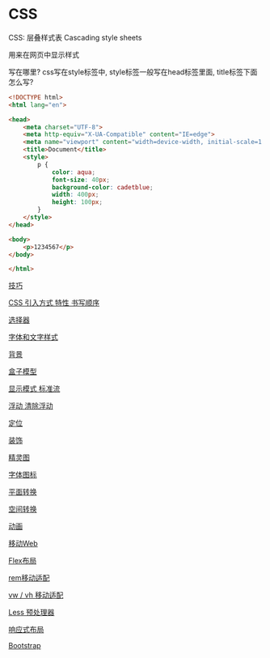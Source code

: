 # CSS

CSS: 层叠样式表 Cascading style sheets

用来在网页中显示样式

写在哪里?
css写在style标签中, style标签一般写在head标签里面, title标签下面
怎么写?

```html
<!DOCTYPE html>
<html lang="en">

<head>
    <meta charset="UTF-8">
    <meta http-equiv="X-UA-Compatible" content="IE=edge">
    <meta name="viewport" content="width=device-width, initial-scale=1.0">
    <title>Document</title>
    <style>
        p {
            color: aqua;
            font-size: 40px;
            background-color: cadetblue;
            width: 400px;
            height: 100px;
        }
    </style>
</head>

<body>
    <p>1234567</p>
</body>

</html>
```

[技巧](技巧/技巧.md "技巧")

[CSS 引入方式 特性 书写顺序](<CSS 引入方式 特性 书写顺序/CSS 引入方式 特性 书写顺序.md> "CSS 引入方式 特性 书写顺序")

[选择器](选择器/选择器.md "选择器")

[字体和文字样式](字体和文字样式/字体和文字样式.md "字体和文字样式")

[背景](背景/背景.md "背景")

[盒子模型](盒子模型/盒子模型.md "盒子模型")

[显示模式 ​标准流](<显示模式 ​标准流/显示模式 ​标准流.md> "显示模式 ​标准流")

[浮动 清除浮动](<浮动 清除浮动/浮动 清除浮动.md> "浮动 清除浮动")

[定位 ](定位/定位.md "定位 ")

[装饰](装饰/装饰.md "装饰")

[精灵图](精灵图/精灵图.md "精灵图")

[字体图标](字体图标/字体图标.md "字体图标")

[平面转换](平面转换/平面转换.md "平面转换")

[空间转换](空间转换/空间转换.md "空间转换")

[动画](动画/动画.md "动画")

[移动Web](移动Web/移动Web.md "移动Web")

[Flex布局](Flex布局/Flex布局.md "Flex布局")

[rem移动适配](rem移动适配/rem移动适配.md "rem移动适配")

[vw / vh 移动适配](<vw - vh 移动适配/vw - vh 移动适配.md> "vw / vh 移动适配")

[Less 预处理器](<Less 预处理器/Less 预处理器.md> "Less 预处理器")

[响应式布局](响应式布局/响应式布局.md "响应式布局")

[Bootstrap](Bootstrap/Bootstrap.md "Bootstrap")
